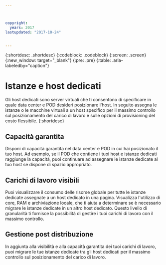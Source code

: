 ```yaml
---



copyright:
  years: 2017
lastupdated: "2017-10-24"


---
```


{:shortdesc: .shortdesc}
{:codeblock: .codeblock}
{:screen: .screen}
{:new_window: target="_blank"}
{:pre: .pre}
{:table: .aria-labeledby="caption"}


# Istanze e host dedicati 

Gli host dedicati sono server virtuali che ti consentono di specificare in quale data center e POD desideri posizionare l'host. In seguito assegna le istanze o le macchine virtuali a un host specifico per il massimo controllo sul posizionamento del carico di lavoro e sulle opzioni di provisioning del costo flessibile.
{:shortdesc}

## Capacità garantita
Disponi di capacità garantita nel data center e POD in cui hai posizionato il tuo host. Ad esempio, se il POD che contiene i tuoi host e istanze dedicati raggiunge la capacità, puoi continuare ad assegnare le istanze dedicate al tuo host se dispone di spazio appropriato.

## Carichi di lavoro visibili
Puoi visualizzare il consumo delle risorse globale per tutte le istanze dedicate assegnate a un host dedicato in una pagina. Visualizza l'utilizzo di core, RAM e archiviazione locale, che ti aiuta a determinare se è necessario migrare le istanze dedicate in un altro host dedicato. Questo livello di granularità ti fornisce la possibilità di gestire i tuoi carichi di lavoro con il massimo controllo. 

## Gestione post distribuzione
In aggiunta alla visibilità e alla capacità garantita dei tuoi carichi di lavoro, puoi migrare le tue istanze dedicate tra gli host dedicati per il massimo controllo sul posizionamento del carico di lavoro.
